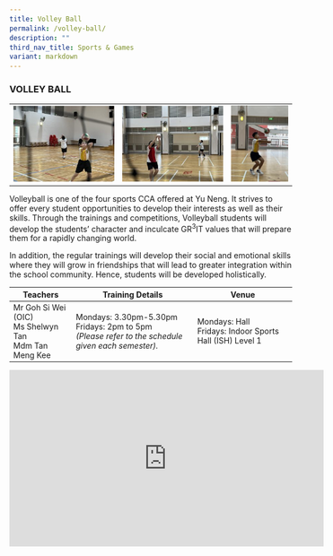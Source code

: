 ```yaml
---
title: Volley Ball
permalink: /volley-ball/
description: ""
third_nav_title: Sports & Games
variant: markdown
---
```

### VOLLEY BALL

<table>
	<tbody><tr>
		<td><img src="/images/VolleyBall-1.jpg"></td>
		<td><img src="/images/VolleyBall-2.jpg"></td>
		<td width="23%"><img src="/images/VolleyBall-3.jpg"></td>
	</tr>
</tbody></table>

Volleyball is one of the four sports CCA offered at Yu Neng. It strives to offer every student opportunities to develop their interests as well as their skills. Through the trainings and competitions, Volleyball students will develop the students’ character and inculcate GR<sup>3</sup>IT values that will prepare them for a rapidly changing world.

In addition, the regular trainings will develop their social and emotional skills where they will grow in friendships that will lead to greater integration within the school community. Hence, students will be developed holistically.

| Teachers | Training Details | Venue |
| --- | --- | --- |
| Mr Goh Si Wei  (OIC)<br>Ms Shelwyn Tan<br>Mdm Tan Meng Kee| Mondays: 3.30pm-5.30pm<br>Fridays: 2pm to 5pm<br>*(Please refer to the schedule given each semester).* | Mondays: Hall<br>Fridays: Indoor Sports Hall (ISH) Level 1 |

<iframe allowfullscreen="" allow="accelerometer; autoplay; clipboard-write; encrypted-media; gyroscope; picture-in-picture; web-share" frameborder="0" title="YouTube video player" src="https://www.youtube.com/embed/-3qpIXzSSZM?si=O36SGZa8sKiJKnWx" height="315" width="560"></iframe>